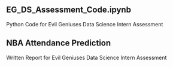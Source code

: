 ## EG_DS_Assessment_Code.ipynb

Python Code for Evil Geniuses Data Science Intern Assessment

## NBA Attendance Prediction

Written Report for Evil Geniuses Data Science Intern Assessment
